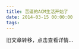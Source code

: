 ```yaml
---
title: 苦逼的ACM生活开始了
date: 2014-03-15 00:00:00
tags:
---
```


旧文章转移，点击查看详情...
<script src='/old/loader.js'></script>